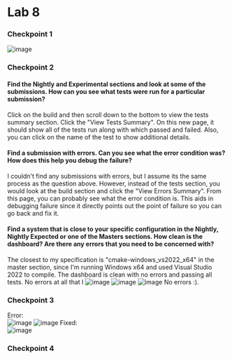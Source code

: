 # Lab 8
### Checkpoint 1
![image](https://user-images.githubusercontent.com/70230763/159038007-0eb68132-ee26-4ffe-bfd2-385a146295e6.png)
### Checkpoint 2
#### Find the Nightly and Experimental sections and look at some of the submissions. How can you see what tests were run for a particular submission?
Click on the build and then scroll down to the bottom to view the tests summary section. Click the "View Tests Summary". On this new page, it should show all of the tests run along with which passed and failed. Also, you can click on the name of the test to show additional details.
#### Find a submission with errors. Can you see what the error condition was? How does this help you debug the failure?
I couldn't find any submissions with errors, but I assume its the same process as the question above. However, instead of the tests section, you would look at the build section and click the "View Errors Summary". From this page, you can probably see what the error condition is. This aids in debugging failure since it directly points out the point of failure so you can go back and fix it.
#### Find a system that is close to your specific configuration in the Nightly, Nightly Expected or one of the Masters sections. How clean is the dashboard? Are there any errors that you need to be concerned with?
The closest to my specification is "cmake-windows_vs2022_x64" in the master section, since I'm running Windows x64 and used Visual Studio 2022 to compile. The dashboard is clean with no errors and passing all tests. No errors at all that I 
![image](https://user-images.githubusercontent.com/70230763/159045389-0a71b416-72fa-4947-bd4c-d75355bbe0a9.png)
![image](https://user-images.githubusercontent.com/70230763/159045468-d22cc245-6f94-422c-b4a6-58026df273b9.png)
![image](https://user-images.githubusercontent.com/70230763/159045305-760575ff-39b2-4f26-ae7c-86a021c3257a.png)
No errors :).
### Checkpoint 3
Error: \
![image](https://user-images.githubusercontent.com/70230763/159049096-44e2bfcc-f4c5-427b-b61f-9b13951ee00b.png)
![image](https://user-images.githubusercontent.com/70230763/159050592-1195ef50-c829-46f9-bcd6-f5c02a3cca10.png)
Fixed: \
![image](https://user-images.githubusercontent.com/70230763/159052996-0b462d7f-1e9d-4186-96ad-699c8aa14bf6.png)
### Checkpoint 4
